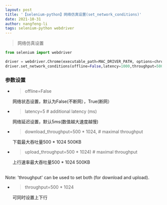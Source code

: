 ```yaml
---
layout: post
title: '【selenium-python】网络仿真设置(set_network_conditions)'
date: 2021-10-31
author: nangfeng-li
tags: selenium-python webdriver
---
```


> 网络仿真设置

```python
from selenium import webdriver

driver = webdriver.Chrome(executable_path=MAC_DRIVER_PATH, options=chrome_options)
driver.set_network_conditions(offline=False,latency=1000,throughput=500 * 1024)
```

### 参数设置

- > offline=False
  
  网络状态设置，默认为False(不断网），True(断网）
  
- > latency=5  # additional latency (ms)
    
    网络延迟设置，默认5ms(数值越大速度越慢)

- > download_throughput=500 * 1024,  # maximal throughput
  
  下载最大吞吐量500 * 1024 500KB

- > upload_throughput=500 * 1024)  # maximal throughput

  上行速率最大吞吐量500 * 1024 500KB

<br>Note: 'throughput' can be used to set both (for download and upload).

- > throughput=500 * 1024
  
  可同时设置上下行
